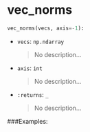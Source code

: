 # <a id="McUtils.McUtils.Numputils.VectorOps.vec_norms">vec_norms</a>



```python
vec_norms(vecs, axis=-1): 
```

- `vecs`: `np.ndarray`
    >No description...
- `axis`: `int`
    >No description...
- `:returns`: `_`
    >No description...

###Examples:
